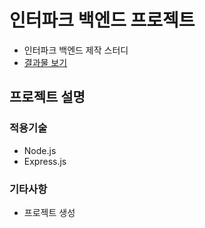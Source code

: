 # 인터파크 백엔드 프로젝트

- 인터파크 백엔드 제작 스터디
- [결과물 보기](http://)

## 프로젝트 설명

### 적용기술

- Node.js
- Express.js

### 기타사항

- 프로젝트 생성
